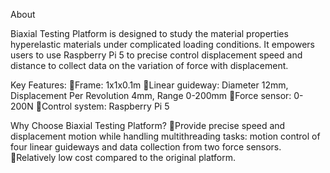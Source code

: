 About 

Biaxial Testing Platform is designed to study the material properties hyperelastic materials under complicated loading conditions. It empowers users to use Raspberry Pi 5 to precise control displacement speed and distance to collect data on the variation of force with displacement. 

Key Features: 
Frame: 1x1x0.1m 
Linear guideway: Diameter 12mm, Displacement Per Revolution 4mm, Range 0-200mm 
Force sensor: 0-200N 
Control system: Raspberry Pi 5 

Why Choose Biaxial Testing Platform?
Provide precise speed and displacement motion while handling multithreading tasks: motion control of four linear guideways and data collection from two force sensors. 
Relatively low cost compared to the original platform. 